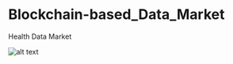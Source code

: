 # Blockchain-based_Data_Market
Health Data Market

![alt text](https://github.com/mttoghani/Blockchain-based_Data_Market/blob/master/Poster.jpg)
